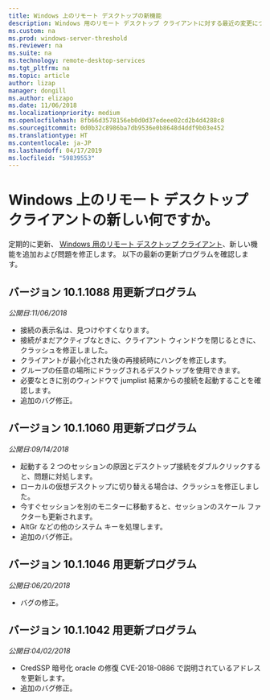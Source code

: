 ```yaml
---
title: Windows 上のリモート デスクトップの新機能
description: Windows 用のリモート デスクトップ クライアントに対する最近の変更について説明します
ms.custom: na
ms.prod: windows-server-threshold
ms.reviewer: na
ms.suite: na
ms.technology: remote-desktop-services
ms.tgt_pltfrm: na
ms.topic: article
author: lizap
manager: dongill
ms.author: elizapo
ms.date: 11/06/2018
ms.localizationpriority: medium
ms.openlocfilehash: 8fb66d3578156eb0d0d37edeee02cd2b4d4288c8
ms.sourcegitcommit: 0d0b32c8986ba7db9536e0b8648d4ddf9b03e452
ms.translationtype: HT
ms.contentlocale: ja-JP
ms.lasthandoff: 04/17/2019
ms.locfileid: "59839553"
---
```

# <a name="whats-new-for-the-remote-desktop-client-on-windows"></a>Windows 上のリモート デスクトップ クライアントの新しい何ですか。

定期的に更新、 [Windows 用のリモート デスクトップ クライアント](windows.md)、新しい機能を追加および問題を修正します。 以下の最新の更新プログラムを確認します。

## <a name="updates-for-version-1011088"></a>バージョン 10.1.1088 用更新プログラム
*公開日:11/06/2018*

- 接続の表示名は、見つけやすくなります。
- 接続がまだアクティブなときに、クライアント ウィンドウを閉じるときに、クラッシュを修正しました。
- クライアントが最小化された後の再接続時にハングを修正します。
- グループの任意の場所にドラッグされるデスクトップを使用できます。
- 必要なときに別のウィンドウで jumplist 結果からの接続を起動することを確認します。
- 追加のバグ修正。

## <a name="updates-for-version-1011060"></a>バージョン 10.1.1060 用更新プログラム
*公開日:09/14/2018*

- 起動する 2 つのセッションの原因とデスクトップ接続をダブルクリックすると、問題に対処します。
- ローカルの仮想デスクトップに切り替える場合は、クラッシュを修正しました。
- 今すぐセッションを別のモニターに移動すると、セッションのスケール ファクターも更新されます。 
- AltGr などの他のシステム キーを処理します。
- 追加のバグ修正。

## <a name="updates-for-version-1011046"></a>バージョン 10.1.1046 用更新プログラム
*公開日:06/20/2018*

- バグの修正。

## <a name="updates-for-version-1011042"></a>バージョン 10.1.1042 用更新プログラム
*公開日:04/02/2018*

- CredSSP 暗号化 oracle の修復 CVE-2018-0886 で説明されているアドレスを更新します。
- 追加のバグ修正。
